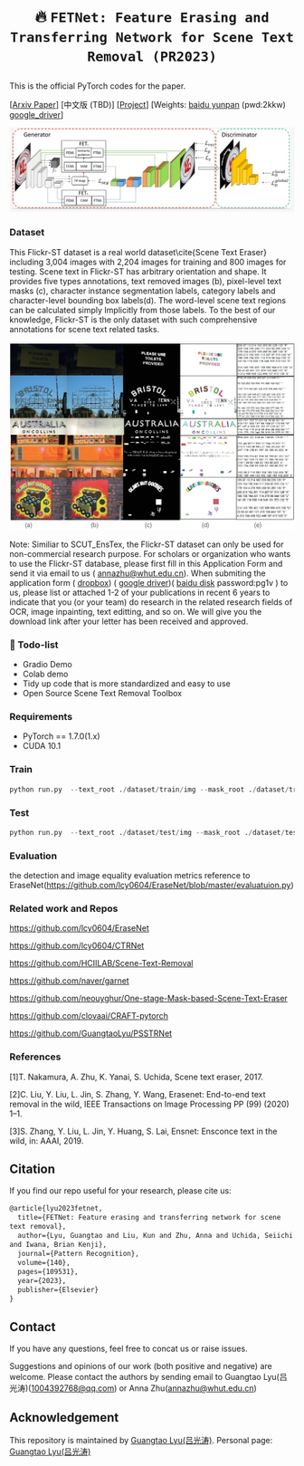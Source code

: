 # <p align=center> :fire: `FETNet: Feature Erasing and Transferring Network for Scene Text Removal (PR2023)`</p>

This is the official PyTorch codes for the paper.

[[Arxiv Paper](https://arxiv.org/abs/2306.09593)]  [中文版 (TBD)] [[Project](https://guangtaolyu.github.io/projects/FETNet/index.html)]  [Weights: [baidu yunpan](https://pan.baidu.com/s/13gvAu0eKTl4HbgLxKyTnKA?pwd=2kkw) (pwd:2kkw)  [google_driver](https://drive.google.com/file/d/1mmx41ibyQiLR_duVn6LB3gZw9JcPu3LS/view?usp=drive_link)]

![avatar](./images/FETNet.jpg)

### Dataset

This Flickr-ST dataset is a real world dataset\cite{Scene Text Eraser} including 3,004 images with 2,204 images for training and 800 images for testing. Scene text in Flickr-ST has arbitrary orientation and shape. It provides five types annotations, text removed images (b), pixel-level text masks (c), character instance segmentation labels, category labels and character-level bounding box labels(d). The word-level scene text regions can be calculated simply Implicitly from those labels. To the best of our knowledge, Flickr-ST is the only dataset with such comprehensive annotations for scene text related tasks.



![avatar](./images/annotation.jpg)

Note: Similiar to SCUT_EnsTex, the Flickr-ST dataset can only be used for non-commercial research purpose. For scholars or organization who wants to use the Flickr-ST database, please first fill in this Application Form and send it via email to us ( [annazhu@whut.edu.cn](mailto:annazhu@whut.edu.cn)). When submiting the application form ( [dropbox](https://www.dropbox.com/s/bd5hkrmglq8502y/Application_Form_for_Using_Flickr_ST.docx?dl=0)) ( [google driver](https://docs.google.com/document/d/1NYRjhXzsmlK7-CMqJVrLOoLghkKL-WQI/edit?usp=drive_link&ouid=105062997338991665366&rtpof=true&sd=true))( [baidu disk](https://pan.baidu.com/s/1RD_R2f0o3WiWiomzsB7uhA?pwd=pg1v ) password:pg1v ) to us, please list or attached 1-2 of your publications in recent 6 years to indicate that you (or your team) do research in the related research fields of OCR, image inpainting, text editting, and so on. We will give you the download link after your letter has been received and approved.

### :page_facing_up: Todo-list
- Gradio Demo
- Colab demo
- Tidy up code that is more standardized and easy to use
- Open Source Scene Text Removal Toolbox


### Requirements

- PyTorch == 1.7.0(1.x)
- CUDA 10.1 

### Train

```python
python run.py  --text_root ./dataset/train/img --mask_root ./dataset/train/mask --gt_root ./dataset/train/inpaint --result_save_path ./results/xxx  
```

### Test

```python
python run.py  --text_root ./dataset/test/img --mask_root ./dataset/test/mask --gt_root ./dataset/test/inpaint --model_path_g ./checkpoint/xxx.pth  --model_path_d ./checkpoint/xxx.pth --result_save_path ./results/xxx  --test
```

### Evaluation

the detection and image equality evaluation metrics reference to EraseNet(https://github.com/lcy0604/EraseNet/blob/master/evaluatuion.py)


### Related work and Repos

https://github.com/lcy0604/EraseNet

https://github.com/lcy0604/CTRNet

https://github.com/HCIILAB/Scene-Text-Removal

https://github.com/naver/garnet

https://github.com/neouyghur/One-stage-Mask-based-Scene-Text-Eraser

https://github.com/clovaai/CRAFT-pytorch

https://github.com/GuangtaoLyu/PSSTRNet

### References

[1]T. Nakamura, A. Zhu, K. Yanai, S. Uchida, Scene text eraser, 2017.

[2]C. Liu, Y. Liu, L. Jin, S. Zhang, Y. Wang, Erasenet: End-to-end text removal in the wild, IEEE Transactions on Image Processing PP (99) (2020) 1–1.

[3]S. Zhang, Y. Liu, L. Jin, Y. Huang, S. Lai, Ensnet: Ensconce text in the wild, in: AAAI, 2019.



## Citation
If you find our repo useful for your research, please cite us:
```
@article{lyu2023fetnet,
  title={FETNet: Feature erasing and transferring network for scene text removal},
  author={Lyu, Guangtao and Liu, Kun and Zhu, Anna and Uchida, Seiichi and Iwana, Brian Kenji},
  journal={Pattern Recognition},
  volume={140},
  pages={109531},
  year={2023},
  publisher={Elsevier}
}
```

## Contact 
If you have any questions, feel free to concat us or raise issues.

Suggestions and opinions of our work (both positive and negative) are welcome. Please contact the authors by sending email to Guangtao Lyu(吕光涛)([1004392768@qq.com](mailto:1004392768@qq.com)) or  Anna Zhu([annazhu@whut.edu.cn](mailto:annazhu@whut.edu.cn))

## Acknowledgement
This repository is maintained by [Guangtao Lyu(吕光涛)](https://github.com/GuangtaoLyu). Personal page: [Guangtao Lyu(吕光涛)](https://guangtaolyu.github.io/)